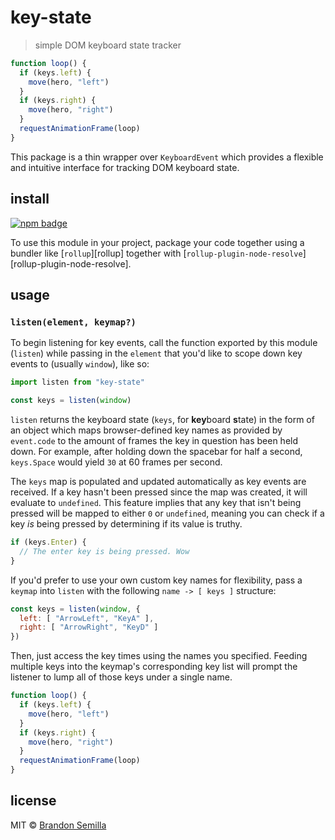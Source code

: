 # key-state
> simple DOM keyboard state tracker

```js
function loop() {
  if (keys.left) {
    move(hero, "left")
  }
  if (keys.right) {
    move(hero, "right")
  }
  requestAnimationFrame(loop)
}
```

This package is a thin wrapper over `KeyboardEvent` which provides a flexible and intuitive interface for tracking DOM keyboard state.
## install
[![npm badge]][npm package]

To use this module in your project, package your code together using a bundler like [`rollup`][rollup] together with [`rollup-plugin-node-resolve`][rollup-plugin-node-resolve].

## usage

### `listen(element, keymap?)`
To begin listening for key events, call the function exported by this module (`listen`) while passing in the `element` that you'd like to scope down key events to (usually `window`), like so:

```js
import listen from "key-state"

const keys = listen(window)
```

`listen` returns the keyboard state (`keys`, for **key**board **s**tate) in the form of an object which maps browser-defined key names as provided by `event.code` to the amount of frames the key in question has been held down. For example, after holding down the spacebar for half a second, `keys.Space` would yield `30` at 60 frames per second.

The `keys` map is populated and updated automatically as key events are received. If a key hasn't been pressed since the map was created, it will evaluate to `undefined`. This feature implies that any key that isn't being pressed will be mapped to either `0` or `undefined`, meaning you can check if a key _is_ being pressed by determining if its value is truthy.

```js
if (keys.Enter) {
  // The enter key is being pressed. Wow
}
```

If you'd prefer to use your own custom key names for flexibility, pass a `keymap` into `listen` with the following `name -> [ keys ]` structure:

```js
const keys = listen(window, {
  left: [ "ArrowLeft", "KeyA" ],
  right: [ "ArrowRight", "KeyD" ]
})
```

Then, just access the key times using the names you specified. Feeding multiple keys into the keymap's corresponding key list will prompt the listener to lump all of those keys under a single name.

```js
function loop() {
  if (keys.left) {
    move(hero, "left")
  }
  if (keys.right) {
    move(hero, "right")
  }
  requestAnimationFrame(loop)
}
```

## license
MIT © [Brandon Semilla][github profile]

[npm badge]: https://nodei.co/npm/key-state.png?mini
[npm package]: https://www.npmjs.com/package/key-state
[github profile]: https://github.com/semibran
[browser-defined key names]: https://developer.mozilla.org/en-US/docs/Web/API/KeyboardEvent/key/Key_Values
